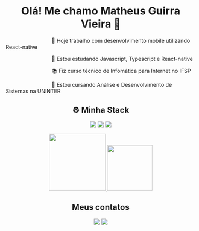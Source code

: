 <h1 align="center">Olá! Me chamo Matheus Guirra Vieira 👋</h1> 

&nbsp;&nbsp;&nbsp;&nbsp;&nbsp;&nbsp;&nbsp;&nbsp;&nbsp;&nbsp;&nbsp;&nbsp;&nbsp;&nbsp;&nbsp;&nbsp;&nbsp;&nbsp;&nbsp;&nbsp;&nbsp;&nbsp;&nbsp;&nbsp;&nbsp;&nbsp;&nbsp;&nbsp;&nbsp;&nbsp;&nbsp;🔭 Hoje trabalho com desenvolvimento mobile utilizando React-native

&nbsp;&nbsp;&nbsp;&nbsp;&nbsp;&nbsp;&nbsp;&nbsp;&nbsp;&nbsp;&nbsp;&nbsp;&nbsp;&nbsp;&nbsp;&nbsp;&nbsp;&nbsp;&nbsp;&nbsp;&nbsp;&nbsp;&nbsp;&nbsp;&nbsp;&nbsp;&nbsp;&nbsp;&nbsp;&nbsp;&nbsp;🌱 Estou estudando Javascript, Typescript e React-native

&nbsp;&nbsp;&nbsp;&nbsp;&nbsp;&nbsp;&nbsp;&nbsp;&nbsp;&nbsp;&nbsp;&nbsp;&nbsp;&nbsp;&nbsp;&nbsp;&nbsp;&nbsp;&nbsp;&nbsp;&nbsp;&nbsp;&nbsp;&nbsp;&nbsp;&nbsp;&nbsp;&nbsp;&nbsp;&nbsp;&nbsp;📚 Fiz curso técnico de Infomática para Internet no IFSP

&nbsp;&nbsp;&nbsp;&nbsp;&nbsp;&nbsp;&nbsp;&nbsp;&nbsp;&nbsp;&nbsp;&nbsp;&nbsp;&nbsp;&nbsp;&nbsp;&nbsp;&nbsp;&nbsp;&nbsp;&nbsp;&nbsp;&nbsp;&nbsp;&nbsp;&nbsp;&nbsp;&nbsp;&nbsp;&nbsp;&nbsp;📖 Estou cursando Análise e Desenvolvimento de Sistemas na UNINTER


<h2 align=center>⚙️&nbsp;Minha Stack</h2>
<p align="center">
<img  src="https://img.shields.io/badge/React_Native-20232A?style=for-the-badge&logo=react&logoColor=61DAFB" /> <img src="https://img.shields.io/badge/JavaScript-323330?style=for-the-badge&logo=javascript&logoColor=F7DF1E" /> <img src="https://img.shields.io/badge/TypeScript-007ACC?style=for-the-badge&logo=typescript&logoColor=white" />
</p>


<div align="center">
  <a href="https://github.com/GuirraMv" target="_blanck">
  <img height="150cm" src="https://github-readme-stats.vercel.app/api?username=GuirraMv&show_icons=true&theme=tokyonight&count_private=true"/>
  <img height="120cm" src="https://github-readme-stats.vercel.app/api/top-langs/?username=GuirraMv&_icons=true&theme=tokyonight&layout=compact"/>
  </a>
</div> 

<h2 align="center">Meus contatos</h2>
<p align="center"> 
 <a href="https://www.linkedin.com/in/matheus-guirra-713546242" ><img src="https://img.shields.io/badge/LinkedIn-0077B5?style=for-the-badge&logo=linkedin&logoColor=white" /></a>
<a href = "mailto:matheusguirravieira15@gmail.com"><img src="https://img.shields.io/badge/-Gmail-%23333?style=for-the-badge&logo=gmail&logoColor=white"></a>
</p>
